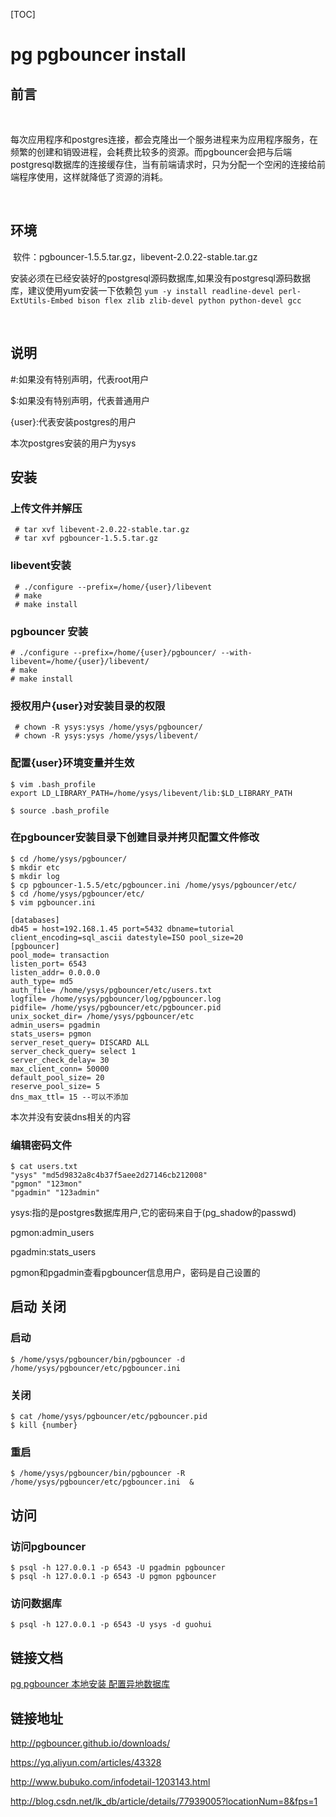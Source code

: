 [TOC]

# pg pgbouncer install



## 前言

​	

​	每次应用程序和postgres连接，都会克隆出一个服务进程来为应用程序服务，在频繁的创建和销毁进程，会耗费比较多的资源。而pgbouncer会把与后端postgresql数据库的连接缓存住，当有前端请求时，只为分配一个空闲的连接给前端程序使用，这样就降低了资源的消耗。

​	

## 环境



​	软件：pgbouncer-1.5.5.tar.gz，libevent-2.0.22-stable.tar.gz

​	安装必须在已经安装好的postgresql源码数据库,如果没有postgresql源码数据库，建议使用yum安装一下依赖包 `yum -y install readline-devel perl-ExtUtils-Embed bison flex zlib zlib-devel python python-devel gcc`

​	

## 说明



#:如果没有特别声明，代表root用户

$:如果没有特别声明，代表普通用户

{user}:代表安装postgres的用户



本次postgres安装的用户为ysys



## 安装



### 上传文件并解压

```
 # tar xvf libevent-2.0.22-stable.tar.gz  
 # tar xvf pgbouncer-1.5.5.tar.gz  
```

### libevent安装

```
 # ./configure --prefix=/home/{user}/libevent
 # make
 # make install
```

### pgbouncer 安装

```
# ./configure --prefix=/home/{user}/pgbouncer/ --with-libevent=/home/{user}/libevent/
# make
# make install
```

### 授权用户{user}对安装目录的权限

```
 # chown -R ysys:ysys /home/ysys/pgbouncer/
 # chown -R ysys:ysys /home/ysys/libevent/
```

### 配置{user}环境变量并生效

```
$ vim .bash_profile
export LD_LIBRARY_PATH=/home/ysys/libevent/lib:$LD_LIBRARY_PATH
```

```
$ source .bash_profile
```

### 在pgbouncer安装目录下创建目录并拷贝配置文件修改

```
$ cd /home/ysys/pgbouncer/
$ mkdir etc
$ mkdir log
$ cp pgbouncer-1.5.5/etc/pgbouncer.ini /home/ysys/pgbouncer/etc/
$ cd /home/ysys/pgbouncer/etc/
$ vim pgbouncer.ini

[databases]
db45 = host=192.168.1.45 port=5432 dbname=tutorial client_encoding=sql_ascii datestyle=ISO pool_size=20
[pgbouncer]
pool_mode= transaction
listen_port= 6543
listen_addr= 0.0.0.0
auth_type= md5
auth_file= /home/ysys/pgbouncer/etc/users.txt
logfile= /home/ysys/pgbouncer/log/pgbouncer.log
pidfile= /home/ysys/pgbouncer/etc/pgbouncer.pid
unix_socket_dir= /home/ysys/pgbouncer/etc
admin_users= pgadmin
stats_users= pgmon
server_reset_query= DISCARD ALL
server_check_query= select 1
server_check_delay= 30
max_client_conn= 50000
default_pool_size= 20
reserve_pool_size= 5
dns_max_ttl= 15 --可以不添加
```

本次并没有安装dns相关的内容

### 编辑密码文件

```
$ cat users.txt 
"ysys" "md5d9832a8c4b37f5aee2d27146cb212008"
"pgmon" "123mon"
"pgadmin" "123admin"
```

ysys:指的是postgres数据库用户,它的密码来自于(pg_shadow的passwd)

pgmon:admin_users

pgadmin:stats_users

pgmon和pgadmin查看pgbouncer信息用户，密码是自己设置的



## 启动 关闭



### 启动

```
$ /home/ysys/pgbouncer/bin/pgbouncer -d /home/ysys/pgbouncer/etc/pgbouncer.ini 
```

### 关闭

```
$ cat /home/ysys/pgbouncer/etc/pgbouncer.pid
$ kill {number}
```

### 重启

```
$ /home/ysys/pgbouncer/bin/pgbouncer -R /home/ysys/pgbouncer/etc/pgbouncer.ini  &
```



## 访问

### 访问pgbouncer

```
$ psql -h 127.0.0.1 -p 6543 -U pgadmin pgbouncer
$ psql -h 127.0.0.1 -p 6543 -U pgmon pgbouncer
```



### 访问数据库

```
$ psql -h 127.0.0.1 -p 6543 -U ysys -d guohui
```





## 链接文档

[pg pgbouncer 本地安装 配置异地数据库](../20180811/pgpgbouncer本地安装postgresql不在本地安装.md)

 ##  链接地址

 http://pgbouncer.github.io/downloads/

 <https://yq.aliyun.com/articles/43328>

 http://www.bubuko.com/infodetail-1203143.html

 http://blog.csdn.net/lk_db/article/details/77939005?locationNum=8&fps=1